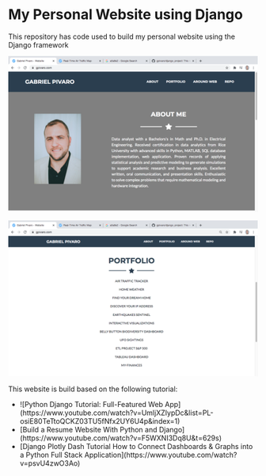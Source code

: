 # My Personal Website using Django

This repository has code used to build my personal website using the Django framework

![website_pic_1.png](resources/website_pic_1.png)

![website_pic_2.png](resources/website_pic_2.png)

This website is build based on the following tutorial:
<ul>
<li>
  ![Python Django Tutorial: Full-Featured Web App](https://www.youtube.com/watch?v=UmljXZIypDc&list=PL-osiE80TeTtoQCKZ03TU5fNfx2UY6U4p&index=1)
  </li>

<li>[Build a Resume Website With Python and Django](https://www.youtube.com/watch?v=F5WXNI3Dq8U&t=629s)</li>

<li>[Django Plotly Dash Tutorial How to Connect Dashboards & Graphs into a Python Full Stack Application](https://www.youtube.com/watch?v=psvU4zwO3Ao)</li>
</ul>
